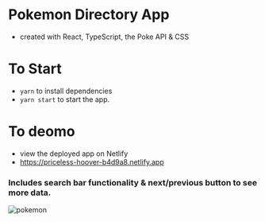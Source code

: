 # Pokemon Directory App
- created with React, TypeScript, the Poke API & CSS
# To Start
- ``yarn`` to install dependencies
- ``yarn start`` to start the app.

# To deomo
- view the deployed app on Netlify
- https://priceless-hoover-b4d9a8.netlify.app


### Includes search bar functionality & next/previous button to see more data.

![pokemon](https://user-images.githubusercontent.com/69110329/131266667-09559544-9d8b-4a0f-8aa6-7994c1883865.gif)

